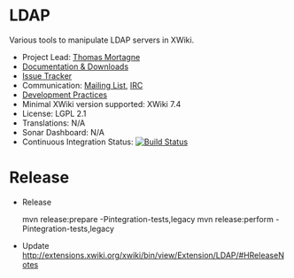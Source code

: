 # LDAP

Various tools to manipulate LDAP servers in XWiki.

* Project Lead: [Thomas Mortagne](http://www.xwiki.org/xwiki/bin/view/XWiki/ThomasMortagne)
* [Documentation & Downloads](http://extensions.xwiki.org/xwiki/bin/view/Extension/LDAP/)
* [Issue Tracker](http://jira.xwiki.org/browse/LDAP)
* Communication: [Mailing List](http://dev.xwiki.org/xwiki/bin/view/Community/MailingLists), [IRC](http://dev.xwiki.org/xwiki/bin/view/Community/IRC)
* [Development Practices](http://dev.xwiki.org)
* Minimal XWiki version supported: XWiki 7.4
* License: LGPL 2.1
* Translations: N/A
* Sonar Dashboard: N/A
* Continuous Integration Status: [![Build Status](http://ci.xwiki.org/buildStatus/icon?job=Contrib%20-%20LDAP)](http://ci.xwiki.org/job/Contrib%20-%20LDAP/)

# Release

* Release

    mvn release:prepare -Pintegration-tests,legacy
    mvn release:perform -Pintegration-tests,legacy

* Update http://extensions.xwiki.org/xwiki/bin/view/Extension/LDAP/#HReleaseNotes
